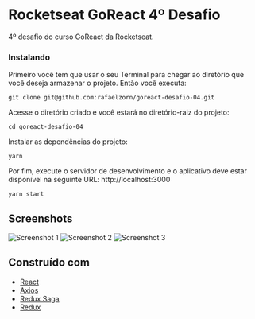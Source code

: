 # Rocketseat GoReact 4º Desafio

4º desafio do curso GoReact da Rocketseat.

### Instalando

Primeiro você tem que usar o seu Terminal para chegar ao diretório que você deseja armazenar o projeto. Então você executa:

```
git clone git@github.com:rafaelzorn/goreact-desafio-04.git
```

Acesse o diretório criado e você estará no diretório-raiz do projeto:

```
cd goreact-desafio-04
```

Instalar as dependências do projeto:

```
yarn
```

Por fim, execute o servidor de desenvolvimento e o aplicativo deve estar disponível na seguinte URL: http://localhost:3000

```
yarn start
```

## Screenshots

![Screenshot 1](https://image.ibb.co/gfu9Vp/home.png)
![Screenshot 2](https://image.ibb.co/gRMCi9/detalhe.png)
![Screenshot 3](https://image.ibb.co/d16Oqp/carrinho.png)

## Construído com

-   [React](https://reactjs.org)
-   [Axios](https://github.com/axios/axios)
-   [Redux Saga](https://redux-saga.js.org)
-   [Redux](https://redux.js.org)
